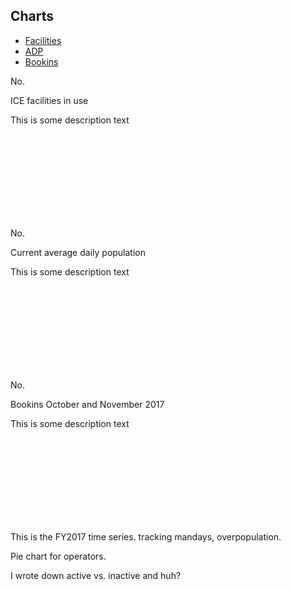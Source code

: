 ## Charts

<div id="time-series-div" class="w-100">
<ul id="time-series-nav" class="nav nav-pills" role="tablist">
<li class="nav-item"><a href="#time-series-places-number" id="places-number-tab" class="nav-link active" data-toggle="tab" role="tab" aria-controls="time-series-places-number" aria-selected="true" data-i18n="ta-facilities">Facilities</a></li>
<li class="nav-item"><a href="#time-series-adp" id="adp-tab" class="nav-link" data-toggle="tab" role="tab" aria-controls="time-series-adp" aria-selected="true" data-i18n="ta-adp">ADP</a></li>
<li class="nav-item"><a href="#time-series-bookins" id="bookins-tab" class="nav-link" data-toggle="tab" role="tab" aria-controls="time-series-bookins" aria-selected="true" data-i18n="ta-bookins">Bookins</a></li>
</ul>
<div class="tab-content">
<div id="time-series-places-number" class="tab-pane active" role="tabpanel" aria-labelledby="places-number-tab">
<div class="row">
<div class="col-md-6 col-xs-4">
<p class="big-number" id="total-places-no">No.</p>
<p class="big-number-desc">ICE facilities in use</p>
This is some description text
</div>
<div class="pl-0 col-md-6 col-xs-8">
<svg id="total-places-svg"></svg>
</div>
</div>

</div>

<div id="time-series-adp" class="tab-pane" role="tabpanel" aria-labelledby="adp-tab">

<div class="row">
<div class="col-6">
<p class="big-number" id="adp-no">No.</p>
<p class="big-number-desc">Current average daily population</p>
This is some description text
</div>
<div class="pl-0 col-6">
<svg id="adp-svg"></svg>
</div>
</div>

</div>
<div id="time-series-bookins" class="tab-pane" role="tabpanel" aria-labelledby="bookins-tab">

<div class="row">
<div class="col-6">
<p class="big-number" id="bookins-no">No.</p>
<p class="big-number-desc">Bookins October and November 2017</p>
This is some description text
</div>
<div class="pl-0 col-6">
<svg id="bookins-svg"></svg>
</div>
</div>

</div>
</div>

</div>
<div id="time-series-2017-div" class="w-100">

This is the FY2017 time series. tracking mandays, overpopulation.

</div>
<div id="operator-div" class="w-100">

Pie chart for operators.

</div>
<div id="active-vs-inactive-div" class="w-100">

I wrote down active vs. inactive and huh?

</div>
